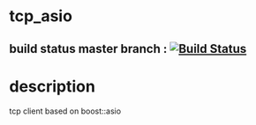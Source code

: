 # tcp_asio
## build status master branch :  [![Build Status](https://travis-ci.org/maxcong001/tcp_client_asio.svg?branch=master)](https://travis-ci.org/maxcong001/tcp_client_asio)


# description
tcp client based on boost::asio
